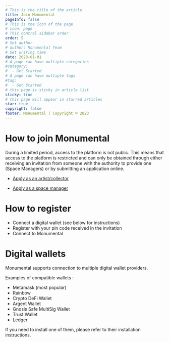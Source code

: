 ```yaml
---
# This is the title of the article
title: Join Monumental
pageInfo: false
# This is the icon of the page
# icon: page
# This control sidebar order
order: 5
# Set author
# author: Monumental Team
# Set writing time
date: 2023-01-01
# A page can have multiple categories
#category:
#  - Get Started
# A page can have multiple tags
#tag:
#  - Get Started
# this page is sticky in article list
sticky: true
# this page will appear in starred articles
star: true
copyright: false
footer: Monumental | Copyright © 2023
---
```


# How to join Monumental

During a limited period, access to the platform is not public.
This means that access to the platform is restricted and can only be obtained through either receiving an invitation from someone with the authority to provide one (Space Managers) or by submitting an application online.


- [Apply as an artist/collector](https://monumental.app/apply/artist)

- [Apply as a space manager](https://monumental.app/apply/manager)


# How to register

- Connect a digital wallet (see below for instructions)
- Register with your pin code received in the invitation
- Connect to Monumental

# Digital wallets

Monumental supports connection to multiple digital wallet providers. 

Examples of compatible wallets :

- Metamask (most popular)
- Rainbow
- Crypto DeFi Wallet
- Argent Wallet
- Gnosis Safe MultiSig Wallet
- Trust Wallet
- Ledger

If you need to install one of them, please refer to their installation instructions.

<YouTube id="YVgfHZMFFFQ" />
